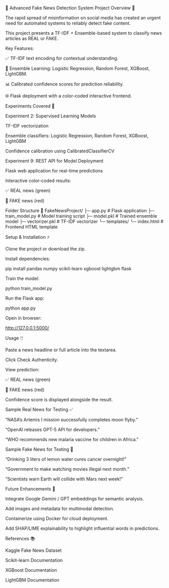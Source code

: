 📰 Advanced Fake News Detection System
Project Overview 🌟

The rapid spread of misinformation on social media has created an urgent need for automated systems to reliably detect fake content.

This project presents a TF-IDF + Ensemble-based system to classify news articles as REAL or FAKE.

Key Features:

✅ TF-IDF text encoding for contextual understanding.

🔹 Ensemble Learning: Logistic Regression, Random Forest, XGBoost, LightGBM.

📊 Calibrated confidence scores for prediction reliability.

🌐 Flask deployment with a color-coded interactive frontend.

Experiments Covered 🔬

Experiment 2: Supervised Learning Models

TF-IDF vectorization

Ensemble classifiers: Logistic Regression, Random Forest, XGBoost, LightGBM

Confidence calibration using CalibratedClassifierCV

Experiment 9: REST API for Model Deployment

Flask web application for real-time predictions

Interactive color-coded results:

✅ REAL news (green)

🚨 FAKE news (red)

Folder Structure 📂
FakeNewsProject/
├─ app.py                  # Flask application
├─ train_model.py          # Model training script
├─ model.pkl               # Trained ensemble model
├─ vectorizer.pkl          # TF-IDF vectorizer
└─ templates/
    └─ index.html          # Frontend HTML template

Setup & Installation ⚡

Clone the project or download the zip.

Install dependencies:

pip install pandas numpy scikit-learn xgboost lightgbm flask


Train the model:

python train_model.py


Run the Flask app:

python app.py


Open in browser:

http://127.0.0.1:5000/

Usage 🖱️

Paste a news headline or full article into the textarea.

Click Check Authenticity.

View prediction:

✅ REAL news (green)

🚨 FAKE news (red)

Confidence score is displayed alongside the result.

Sample Real News for Testing ✅

“NASA’s Artemis I mission successfully completes moon flyby.”

“OpenAI releases GPT-5 API for developers.”

“WHO recommends new malaria vaccine for children in Africa.”

Sample Fake News for Testing 🚨

“Drinking 3 liters of lemon water cures cancer overnight!”

“Government to make watching movies illegal next month.”

“Scientists warn Earth will collide with Mars next week!”

Future Enhancements 🔧

Integrate Google Gemini / GPT embeddings for semantic analysis.

Add images and metadata for multimodal detection.

Containerize using Docker for cloud deployment.

Add SHAP/LIME explainability to highlight influential words in predictions.



References 📚

Kaggle Fake News Dataset

Scikit-learn Documentation

XGBoost Documentation

LightGBM Documentation
